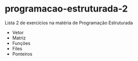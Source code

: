 # programacao-estruturada-2
Lista 2 de exercícios na matéria de Programação Estruturada
- Vetor
- Matriz
- Funções
- Files
- Ponteiros
